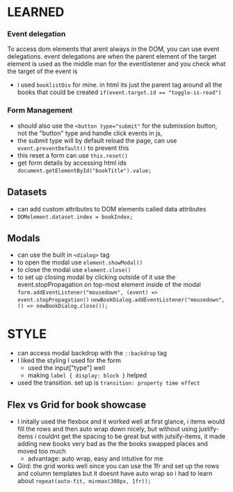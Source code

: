 # LEARNED 

### Event delegation 
To access dom elements that arent always in the DOM, you can use event delegations.
event delegations are when the parent element of the target element is used as the middle man for the eventlistener and you check what the target of the event is
- i used `booklistDiv` for mine. in html its just the parent tag around all the books that could be created
`if(event.target.id == "toggle-is-read")`

### Form Management 
- should also use the `<button type="submit"` for the submission button, not the "button" type and handle click events in js, 
- the submit type will by default reload the page, can use `event.preventDefault()` to prevent this
- this reset a form can use `this.reset()`
- get form details by accessing html ids `document.getElementById("bookTitle").value;`

## Datasets
- can add custom attributes to DOM elements called data attributes
- `DOMelement.dataset.index = bookIndex;`

## Modals
- can use the built in `<dialog>` tag
- to open the modal use `element.showModal()`
- to close the modal use `element.close()`
- to set up closing modal by clicking outside of it use the event.stopPropagation on top-most element inside of the modal
`form.addEventListener("mousedown", (event) => event.stopPropagation()`
`newBookDialog.addEventListener("mousedown", () => newBookDialog.close());`


# STYLE
- can access modal backdrop with the `::backdrop` tag
- I liked the styling I used for the form
    - used the input["type"] well 
    - making `label { display: block }` helped
- used the transition. set up is `transition: property time effect`

## Flex vs Grid for book showcase
- I initally used the flexbox and it worked well at first glance, i items would fill the rows and then auto wrap down nicely, but without using justify-items i couldnt get the spacing to be great but with 
jutsify-items, it made adding new books very bad as the the books swapped places and moved too much
    - advantage: auto wrap, easy and intutive for me
- Gird: the grid works well since you can use the 1fr and set up the rows and column templates but it doesnt have auto wrap so i had to learn about `repeat(auto-fit, minmax(300px, 1fr));` 